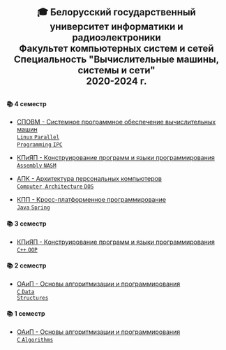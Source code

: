 <div align="center"><h2>
 🎓 Белорусский государственный университет информатики и радиоэлектроники <br> 
 Факультет компьютерных систем и сетей <br>
 Специальность "Вычислительные машины, системы и сети" <br>
 2020-2024 г.
<h2></div>

#### 📚 4 семестр

- [СПОВМ - Системное программное обеспечение вычислительных машин <br>
  <code>Linux</code> <code>Parallel Programming</code> <code>IPC</code>](SPOVM)

- [КПиЯП - Конструирование программ и языки программирования <br>
  <code>Assembly</code> <code>NASM</code>](KPiYAP-Assembly)

- [АПК - Архитектура персональных компьютеров <br>
  <code>Computer Architecture</code> <code>DOS</code>](APK)

- [КПП - Кросс-платформенное программирование <br>
  <code>Java</code> <code>Spring</code>](KPP)

#### 📚 3 семестр

- [КПиЯП - Конструирование программ и языки программирования <br>
  <code>C++</code> <code>OOP</code>](KPiYAP-Cpp)

#### 📚 2 семестр

- [ОАиП - Основы алгоритмизации и программирования <br>
  <code>C</code> <code>Data Structures</code>](OAiP-Data-Structures)

#### 📚 1 семестр

- [ОАиП - Основы алгоритмизации и программирования <br>
  <code>C</code> <code>Algorithms</code>](OAiP-Algorithms)
